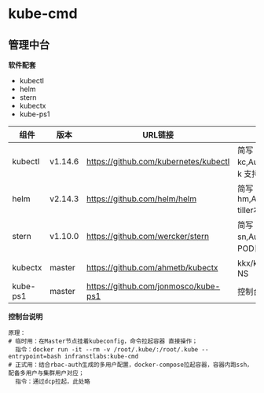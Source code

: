 # kube-cmd

## 管理中台
**软件配套**
- kubectl
- helm
- stern
- kubectx
- kube-ps1

|   组件   |  版本   |                URL链接                |                   说明                   |
| -------- | ------- | ------------------------------------- | ---------------------------------------- |
| kubectl  | v1.14.6 | https://github.com/kubernetes/kubectl | 简写kc,AutoCompletion，-k 支持kustomize  |
| helm     | v2.14.3  | https://github.com/helm/helm          | 简写hm,AutoCompletion, tiller本地模式    |
| stern    | v1.10.0 | https://github.com/wercker/stern      | 简写sn,AutoCompletion, 多POD日志实时查看 |
| kubectx  | master  | https://github.com/ahmetb/kubectx     | kkx/kkn 切换集群 切换NS                  |
| kube-ps1 | master  | https://github.com/jonmosco/kube-ps1  | 控制台信息显示                           |

**控制台说明**
```
原理：
# 临时用：在Master节点挂着kubeconfig，命令拉起容器 直接操作；
  指令：docker run -it --rm -v /root/.kube/:/root/.kube --entrypoint=bash infranstlabs:kube-cmd
# 正式用：结合rbac-auth生成的多用户配置，docker-compose拉起容器，容器内跑ssh，配备多用户与集群用户对应；
  指令：通过dcp拉起，此处略
```
